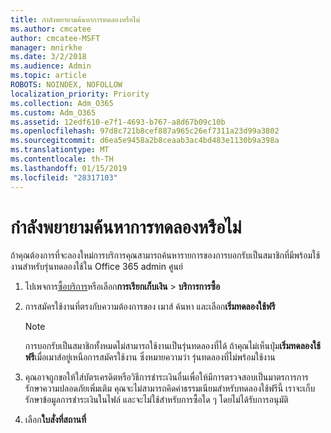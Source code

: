 ```yaml
---
title: กำลังพยายามค้นหาการทดลองหรือไม่
ms.author: cmcatee
author: cmcatee-MSFT
manager: mnirkhe
ms.date: 3/2/2018
ms.audience: Admin
ms.topic: article
ROBOTS: NOINDEX, NOFOLLOW
localization_priority: Priority
ms.collection: Adm_O365
ms.custom: Adm_O365
ms.assetid: 12edf610-e7f1-4693-b767-a8d67b09c10b
ms.openlocfilehash: 97d8c721b8cef887a965c26ef7311a23d99a3802
ms.sourcegitcommit: d6ea5e9458a2b8ceaab3ac4bd483e1130b9a398a
ms.translationtype: MT
ms.contentlocale: th-TH
ms.lasthandoff: 01/15/2019
ms.locfileid: "28317103"
---
```

# <a name="trying-to-find-a-trial"></a>กำลังพยายามค้นหาการทดลองหรือไม่

ถ้าคุณต้องการที่จะลองใหม่การบริการคุณสามารถค้นหารายการของการบอกรับเป็นสมาชิกที่มีพร้อมใช้งานสำหรับรุ่นทดลองใช้ใน Office 365 admin ศูนย์
  
1. ไปเพจการ[ซื้อบริการ](https://go.microsoft.com/fwlink/p/?linkid=868433)หรือเลือก**การเรียกเก็บเงิน** \> **บริการการซื้อ**
    
2. การสมัครใช้งานที่ตรงกับความต้องการของ เมาส์ ค้นหา และเลือก**เริ่มทดลองใช้ฟรี**
    
    > [!NOTE]
    > การบอกรับเป็นสมาชิกทั้งหมดไม่สามารถใช้งานเป็นรุ่นทดลองที่ได้ ถ้าคุณไม่เห็นปุ่ม**เริ่มทดลองใช้ฟรี**เมื่อเมาส์อยู่เหนือการสมัครใช้งาน ซึ่งหมายความว่า รุ่นทดลองที่ไม่พร้อมใช้งาน 
  
3. คุณอาจถูกขอให้ใส่บัตรเครดิตหรือวิธีการชำระเงินอื่นเพื่อให้มีการตรวจสอบเป็นมาตรการการรักษาความปลอดภัยเพิ่มเติม คุณจะไม่สามารถคิดค่าธรรมเนียมสำหรับทดลองใช้ฟรีนี้ เราจะเก็บรักษาข้อมูลการชำระเงินในไฟล์ และจะไม่ใช้สำหรับการซื้อใด ๆ โดยไม่ได้รับการอนุมัติ
    
4. เลือก**ใบสั่งที่สถานที่**
    

